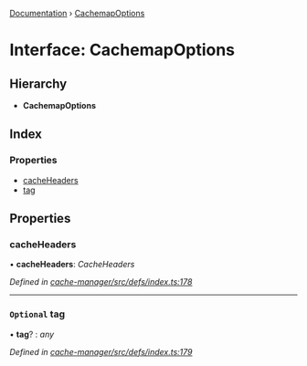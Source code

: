 [Documentation](../README.md) › [CachemapOptions](cachemapoptions.md)

# Interface: CachemapOptions

## Hierarchy

* **CachemapOptions**

## Index

### Properties

* [cacheHeaders](cachemapoptions.md#cacheheaders)
* [tag](cachemapoptions.md#optional-tag)

## Properties

###  cacheHeaders

• **cacheHeaders**: *CacheHeaders*

*Defined in [cache-manager/src/defs/index.ts:178](https://github.com/badbatch/graphql-box/blob/4b3e24f/packages/cache-manager/src/defs/index.ts#L178)*

___

### `Optional` tag

• **tag**? : *any*

*Defined in [cache-manager/src/defs/index.ts:179](https://github.com/badbatch/graphql-box/blob/4b3e24f/packages/cache-manager/src/defs/index.ts#L179)*
